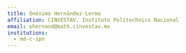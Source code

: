 ```yaml
---
title: Onésimo Hernández-Lerma
affiliation: CINVESTAV, Instituto Politechnico Nacional
email: ohernand@math.cinvestav.mx
institutions:
  - md-c-ipn
---
```

